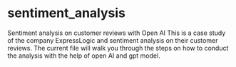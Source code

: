 # sentiment_analysis
Sentiment analysis on customer reviews with Open AI
This is a case study of the company ExpressLogic and sentiment analysis on their customer reviews. The current file will walk you through the steps on how to conduct the analysis with the help of open AI and gpt model.
